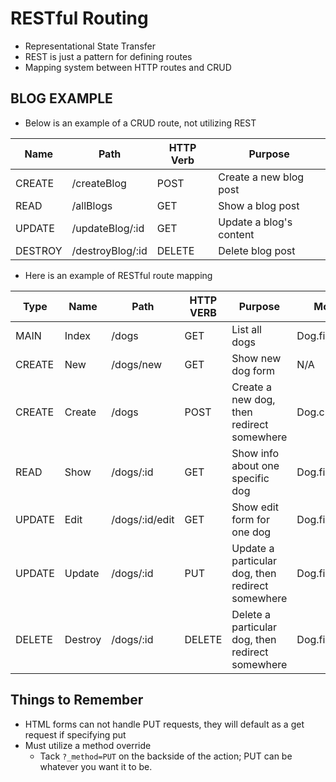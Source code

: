 # RESTful Routing
- Representational State Transfer
- REST is just a pattern for defining routes
- Mapping system between HTTP routes and CRUD

## BLOG EXAMPLE
- Below is an example of a CRUD route, not utilizing REST  

Name      | Path               | HTTP Verb  | Purpose  
----------|--------------------|------------|------------------------  
CREATE    | /createBlog        | POST       | Create a new blog post  
READ      | /allBlogs          | GET        | Show a blog post  
UPDATE    | /updateBlog/:id    | GET        | Update a blog's content  
DESTROY   | /destroyBlog/:id   | DELETE     | Delete blog post  

- Here is an example of RESTful route mapping

Type    | Name       | Path              | HTTP VERB  | Purpose                                             | Mongoose Method  
--------|------------|-------------------|------------|-----------------------------------------------------|------------------  
MAIN    | Index      | /dogs             | GET        | List all dogs                                       | Dog.find()  
CREATE  | New        | /dogs/new         | GET        | Show new dog form                                   | N/A  
CREATE  | Create     | /dogs             | POST       | Create a new dog, then redirect somewhere           | Dog.create()  
READ    | Show       | /dogs/:id         | GET        | Show info about one specific dog                    | Dog.findById()  
UPDATE  | Edit       | /dogs/:id/edit    | GET        | Show edit form for one dog                          | Dog.findById()  
UPDATE  | Update     | /dogs/:id         | PUT        | Update a particular dog, then redirect somewhere    | Dog.findByIdAndUpdate()  
DELETE  | Destroy    | /dogs/:id         | DELETE     | Delete a particular dog, then redirect somewhere    | Dog.findByIdAndRemove()  

## Things to Remember
- HTML forms can not handle PUT requests, they will default as a get request if specifying put
- Must utilize a method override
  - Tack `?_method=PUT` on the backside of the action; PUT can be whatever you want it to be.